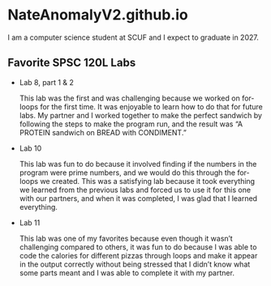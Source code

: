 # NateAnomalyV2.github.io

I am a computer science student at SCUF and I expect to graduate in 2027.

## Favorite SPSC 120L Labs
* Lab 8, part 1 & 2

  This lab was the first and was challenging because we worked on for-loops for the first time. It was enjoyable to learn how to do that for future labs. My partner and I worked together to make the perfect sandwich by following the steps to make the program run, and the result was “A PROTEIN sandwich on BREAD with CONDIMENT.” 

* Lab 10

  This lab was fun to do because it involved finding if the numbers in the program were prime numbers, and we would do this through the for-loops we created. This was a satisfying lab because it took everything we learned from the previous labs and forced us to use it for this one with our partners, and when it was completed, I was glad that I learned everything.

* Lab 11 

  This lab was one of my favorites because even though it wasn’t challenging compared to others, it was fun to do because I was able to code the calories for different pizzas through loops and make it appear in the output correctly without being stressed that I didn’t know what some parts meant and I was able to complete it with my partner.
